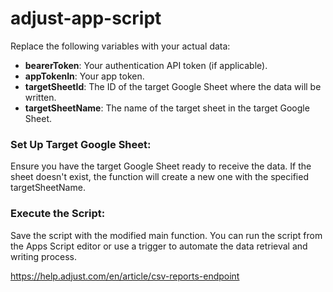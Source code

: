 # adjust-app-script

Replace the following variables with your actual data:

- **bearerToken**: Your authentication API token (if applicable).
- **appTokenIn**: Your app token.
- **targetSheetId**: The ID of the target Google Sheet where the data will be written.
- **targetSheetName**: The name of the target sheet in the target Google Sheet.

### Set Up Target Google Sheet:
Ensure you have the target Google Sheet ready to receive the data. If the sheet doesn't exist, the function will create a new one with the specified targetSheetName.

### Execute the Script:
Save the script with the modified main function. You can run the script from the Apps Script editor or use a trigger to automate the data retrieval and writing process.

https://help.adjust.com/en/article/csv-reports-endpoint
